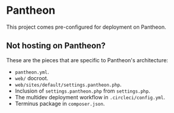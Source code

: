 Pantheon
========

This project comes pre-configured for deployment on Pantheon.

Not hosting on Pantheon?
------------------------
These are the pieces that are specific to Pantheon's architecture:

* `pantheon.yml`.
* `web/` docroot.
* `web/sites/default/settings.pantheon.php`.
* Inclusion of `settings.pantheon.php` from `settings.php`.
* The multidev deployment workflow in `.circleci/config.yml`.
* Terminus package in `composer.json`.

